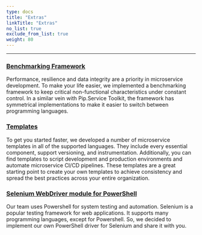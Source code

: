 ```yaml
---
type: docs
title: "Extras"
linkTitle: "Extras" 
no_list: true
exclude_from_list: true
weight: 80
---
```

---

### [Benchmarking Framework](benchmarks)
Performance, resilience and data integrity are a priority in microservice development. To make your life easier, we implemented a benchmarking framework to keep critical non-functional characteristics under constant control.  In a similar vein with Pip.Service Toolkit, the framework has symmetrical implementations to make it easier to switch between programming languages.


### [Templates](templates)
To get you started faster, we developed a number of microservice templates in all of the supported languages. They include every essential component, support versioning, and instrumentation. Additionally, you can find templates to script development and production environments and automate microservice CI/CD pipelines. These templates are a great starting point to create your own templates to achieve consistency and spread the best practices across your entire organization.


### [Selenium WebDriver module for PowerShell](ps_selenium)
Our team uses Powershell for system testing and automation. Selenium is a popular testing framework for web applications. It supports many programming languages, except for Powershell. So, we decided to implement our own PowerShell driver for Selenium and share it with you.